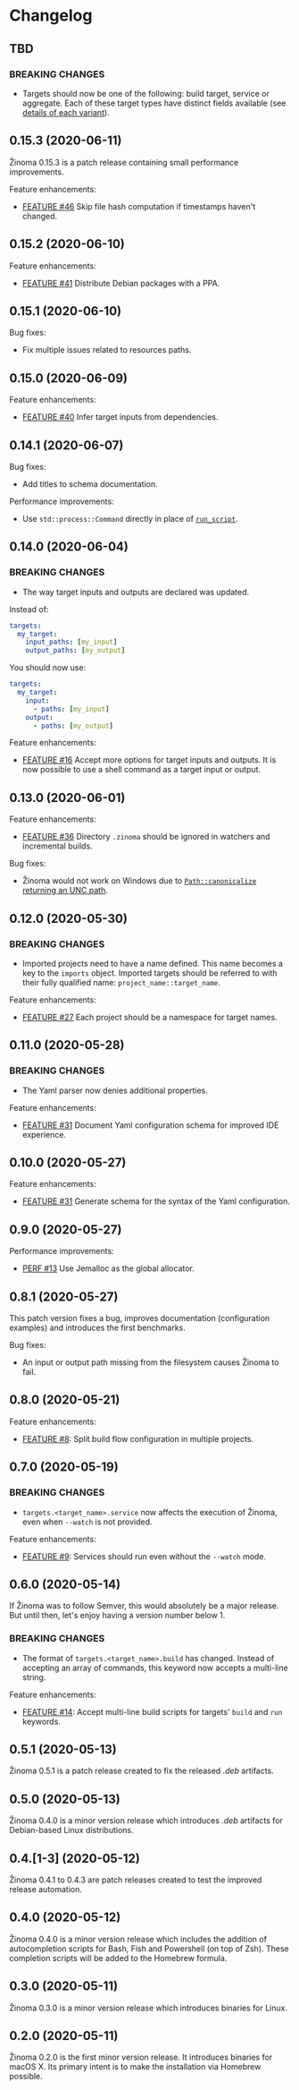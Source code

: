 # Changelog

## TBD

### BREAKING CHANGES

- Targets should now be one of the following: build target, service or aggregate.
  Each of these target types have distinct fields available (see [details of each variant](https://fbecart.github.io/zinoma/doc/zinoma/config/yaml/schema/enum.Target.html)).

## 0.15.3 (2020-06-11)

Žinoma 0.15.3 is a patch release containing small performance improvements.

Feature enhancements:

- [FEATURE #46](https://github.com/fbecart/zinoma/issues/46) Skip file hash computation if timestamps haven't changed.

## 0.15.2 (2020-06-10)

Feature enhancements:

- [FEATURE #41](https://github.com/fbecart/zinoma/issues/41) Distribute Debian packages with a PPA.

## 0.15.1 (2020-06-10)

Bug fixes:

- Fix multiple issues related to resources paths.

## 0.15.0 (2020-06-09)

Feature enhancements:

- [FEATURE #40](https://github.com/fbecart/zinoma/issues/40) Infer target inputs from dependencies.

## 0.14.1 (2020-06-07)

Bug fixes:

- Add titles to schema documentation.

Performance improvements:

- Use `std::process::Command` directly in place of [`run_script`](https://github.com/sagiegurari/run_script).

## 0.14.0 (2020-06-04)

### BREAKING CHANGES

- The way target inputs and outputs are declared was updated.

Instead of:

```yaml
targets:
  my_target:
    input_paths: [my_input]
    output_paths: [my_output]
```

You should now use:

```yaml
targets:
  my_target:
    input:
      - paths: [my_input]
    output:
      - paths: [my_output]
```

Feature enhancements:

- [FEATURE #16](https://github.com/fbecart/zinoma/issues/16) Accept more options for target inputs and outputs.
  It is now possible to use a shell command as a target input or output.

## 0.13.0 (2020-06-01)

Feature enhancements:

- [FEATURE #36](https://github.com/fbecart/zinoma/issues/36) Directory `.zinoma` should be ignored in watchers and incremental builds.

Bug fixes:

- Žinoma would not work on Windows due to [`Path::canonicalize` returning an UNC path](https://github.com/rust-lang/rust/issues/42869#issuecomment-346362633).

## 0.12.0 (2020-05-30)

### BREAKING CHANGES

- Imported projects need to have a name defined.
  This name becomes a key to the `imports` object.
  Imported targets should be referred to with their fully qualified name: `project_name::target_name`.

Feature enhancements:

- [FEATURE #27](https://github.com/fbecart/zinoma/issues/27) Each project should be a namespace for target names.

## 0.11.0 (2020-05-28)

### BREAKING CHANGES

- The Yaml parser now denies additional properties.

Feature enhancements:

- [FEATURE #31](https://github.com/fbecart/zinoma/issues/31) Document Yaml configuration schema for improved IDE experience.

## 0.10.0 (2020-05-27)

Feature enhancements:

- [FEATURE #31](https://github.com/fbecart/zinoma/issues/31) Generate schema for the syntax of the Yaml configuration.

## 0.9.0 (2020-05-27)

Performance improvements:

- [PERF #13](https://github.com/fbecart/zinoma/issues/13) Use Jemalloc as the global allocator.

## 0.8.1 (2020-05-27)

This patch version fixes a bug, improves documentation (configuration examples) and introduces the first benchmarks.

Bug fixes:

- An input or output path missing from the filesystem causes Žinoma to fail.

## 0.8.0 (2020-05-21)

Feature enhancements:

- [FEATURE #8](https://github.com/fbecart/zinoma/issues/8): Split build flow configuration in multiple projects.

## 0.7.0 (2020-05-19)

### BREAKING CHANGES

- `targets.<target_name>.service` now affects the execution of Žinoma, even when `--watch` is not provided.

Feature enhancements:

- [FEATURE #9](https://github.com/fbecart/zinoma/issues/14): Services should run even without the `--watch` mode.

## 0.6.0 (2020-05-14)

If Žinoma was to follow Semver, this would absolutely be a major release. But until then, let's enjoy having a version number below 1.

### BREAKING CHANGES

- The format of `targets.<target_name>.build` has changed. Instead of accepting an array of commands, this keyword now accepts a multi-line string.

Feature enhancements:

- [FEATURE #14](https://github.com/fbecart/zinoma/issues/14): Accept multi-line build scripts for targets' `build` and `run` keywords.

## 0.5.1 (2020-05-13)

Žinoma 0.5.1 is a patch release created to fix the released _.deb_ artifacts.

## 0.5.0 (2020-05-13)

Žinoma 0.4.0 is a minor version release which introduces _.deb_ artifacts for Debian-based Linux distributions.

## 0.4.\[1-3] (2020-05-12)

Žinoma 0.4.1 to 0.4.3 are patch releases created to test the improved release automation.

## 0.4.0 (2020-05-12)

Žinoma 0.4.0 is a minor version release which includes the addition of autocompletion scripts for Bash, Fish and Powershell (on top of Zsh).
These completion scripts will be added to the Homebrew formula.

## 0.3.0 (2020-05-11)

Žinoma 0.3.0 is a minor version release which introduces binaries for Linux.

## 0.2.0 (2020-05-11)

Žinoma 0.2.0 is the first minor version release. It introduces binaries for macOS X. Its primary intent is to make the installation via Homebrew possible.
